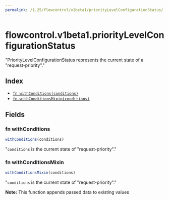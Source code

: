 ```yaml
---
permalink: /1.25/flowcontrol/v1beta1/priorityLevelConfigurationStatus/
---
```


# flowcontrol.v1beta1.priorityLevelConfigurationStatus

"PriorityLevelConfigurationStatus represents the current state of a \"request-priority\"."

## Index

* [`fn withConditions(conditions)`](#fn-withconditions)
* [`fn withConditionsMixin(conditions)`](#fn-withconditionsmixin)

## Fields

### fn withConditions

```ts
withConditions(conditions)
```

"`conditions` is the current state of \"request-priority\"."

### fn withConditionsMixin

```ts
withConditionsMixin(conditions)
```

"`conditions` is the current state of \"request-priority\"."

**Note:** This function appends passed data to existing values